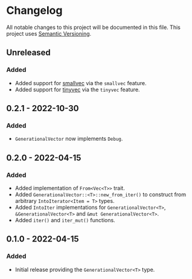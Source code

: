 # Changelog

All notable changes to this project will be documented in this file.
This project uses [Semantic Versioning](https://semver.org/spec/v2.0.0.html).

## Unreleased

### Added

- Added support for [smallvec](https://crates.io/crates/smallvec) via the `smallvec` feature.
- Added support for [tinyvec](https://crates.io/crates/tinyvec) via the `tinyvec` feature.

## 0.2.1 - 2022-10-30

### Added

- `GenerationalVector` now implements `Debug`.

## 0.2.0 - 2022-04-15

### Added

- Added implementation of `From<Vec<T>>` trait.
- Added `GenerationalVector::<T>::new_from_iter()` to construct from
  arbitrary `IntoIterator<Item = T>` types.
- Added `IntoIter` implementations for `GenerationalVector<T>`, `&GenerationalVector<T>` and `&mut GenerationalVector<T>`.
- Added `iter()` and `iter_mut()` functions.

## 0.1.0 - 2022-04-15

### Added

- Initial release providing the `GenerationalVector<T>` type.
